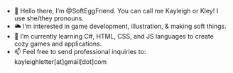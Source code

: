 - 🌈 Hello there, I’m @SoftEggFriend. You can call me Kayleigh or Kley! I use she/they pronouns.
- 🌥 I’m interested in game development, illustration, & making soft things.
- 🍎 I’m currently learning C#, HTML, CSS, and JS languages to create cozy games and applications.
- 📫 Feel free to send professional inquiries to: kayleighletter[at]gmail[dot]com

<!---
SoftEggFriend/SoftEggFriend is a ✨ special ✨ repository because its `README.md` (this file) appears on your GitHub profile.
You can click the Preview link to take a look at your changes.
--->
